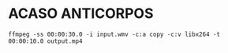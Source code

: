 # ACASO ANTICORPOS


```
ffmpeg -ss 00:00:30.0 -i input.wmv -c:a copy -c:v libx264 -t 00:00:10.0 output.mp4
```

